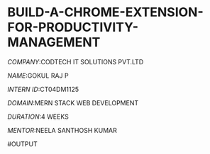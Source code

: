 # BUILD-A-CHROME-EXTENSION-FOR-PRODUCTIVITY-MANAGEMENT

*COMPANY*:CODTECH IT SOLUTIONS PVT.LTD

*NAME*:GOKUL RAJ P

*INTERN ID*:CT04DM1125

*DOMAIN*:MERN STACK WEB DEVELOPMENT

*DURATION*:4 WEEKS

*MENTOR*:NEELA SANTHOSH KUMAR

#OUTPUT



